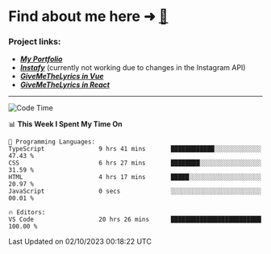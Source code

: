 # Find about me here ➜ [🧑](https://pauabella.dev)

### Project links:
- ***[My Portfolio](https://pauabella.dev)***
- ***[Instafy](https://instafy.me)*** (currently not working due to changes in the Instagram API)
- ***[GiveMeTheLyrics in Vue](https://lyrics.pauabella.dev)***
- ***[GiveMeTheLyrics in React](https://pauabella.dev/GiveMeTheLyrics)***

---
<!--START_SECTION:waka-->
![Code Time](http://img.shields.io/badge/Code%20Time-2%2C507%20hrs%2047%20mins-blue)

📊 **This Week I Spent My Time On** 

```text
💬 Programming Languages: 
TypeScript               9 hrs 41 mins       ████████████░░░░░░░░░░░░░   47.43 % 
CSS                      6 hrs 27 mins       ████████░░░░░░░░░░░░░░░░░   31.59 % 
HTML                     4 hrs 17 mins       █████░░░░░░░░░░░░░░░░░░░░   20.97 % 
JavaScript               0 secs              ░░░░░░░░░░░░░░░░░░░░░░░░░   00.01 % 

🔥 Editors: 
VS Code                  20 hrs 26 mins      █████████████████████████   100.00 % 
```


 Last Updated on 02/10/2023 00:18:22 UTC
<!--END_SECTION:waka-->
